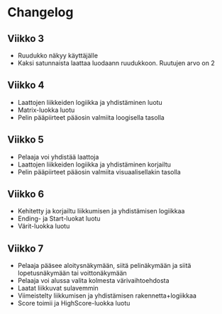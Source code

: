# Changelog
## Viikko 3
- Ruudukko näkyy käyttäjälle
- Kaksi satunnaista laattaa luodaann ruudukkoon. Ruutujen arvo on 2

## Viikko 4
- Laattojen liikkeiden logiikka ja yhdistäminen luotu
- Matrix-luokka luotu
- Pelin pääpiirteet pääosin valmiita loogisella tasolla

## Viikko 5
- Pelaaja voi yhdistää laattoja
- Laattojen liikkeiden logiikka ja yhdistäminen korjailtu
- Pelin pääpiirteet pääosin valmiita visuaalisellakin tasolla

## Viikko 6
- Kehitetty ja korjailtu liikkumisen ja yhdistämisen logiikkaa
- Ending- ja Start-luokat luotu
- Värit-luokka luotu

## Viikko 7
- Pelaaja pääsee aloitysnäkymään, siitä pelinäkymään ja siitä lopetusnäkymään tai voittonäkymään
- Pelaaja voi alussa valita kolmesta värivaihtoehdosta
- Laatat liikkuvat sulavemmin
- Viimeistelty liikkumisen ja yhdistämisen rakennetta+logiikkaa
- Score toimii ja HighScore-luokka luotu